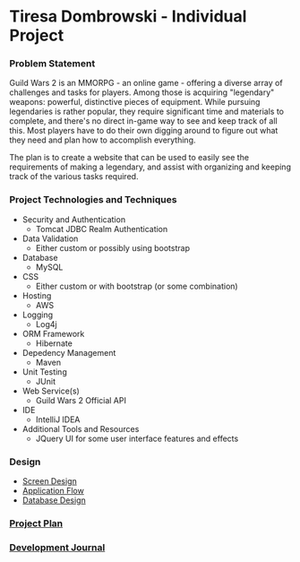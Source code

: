 # Tiresa Dombrowski - Individual Project

### Problem Statement

Guild Wars 2 is an MMORPG - an online game - offering a diverse array of challenges and tasks for players. Among those is acquiring "legendary" weapons: powerful, distinctive pieces of equipment. While pursuing legendaries is rather popular, they require significant time and materials to complete, and there's no direct in-game way to see and keep track of all this. Most players have to do their own digging around to figure out what they need and plan how to accomplish everything. 

The plan is to create a website that can be used to easily see the requirements of making a legendary, and assist with organizing and keeping track of the various tasks required. 

### Project Technologies and Techniques
 * Security and Authentication
    * Tomcat JDBC Realm Authentication
 * Data Validation
    * Either custom or possibly using bootstrap
 * Database
    * MySQL
 * CSS
    * Either custom or with bootstrap (or some combination)
 * Hosting
    * AWS
 * Logging
    * Log4j
 * ORM Framework
    * Hibernate
 * Depedency Management
    * Maven
 * Unit Testing
    * JUnit
 * Web Service(s)
   * Guild Wars 2 Official API
 * IDE
    * IntelliJ IDEA
 * Additional Tools and Resources
    * JQuery UI for some user interface features and effects
 

### Design
* [Screen Design](screendesign)
* [Application Flow](applicationflow.md)
* [Database Design](databasedesign.md)

### [Project Plan](projectplan.md)
### [Development Journal](timelog.md)
